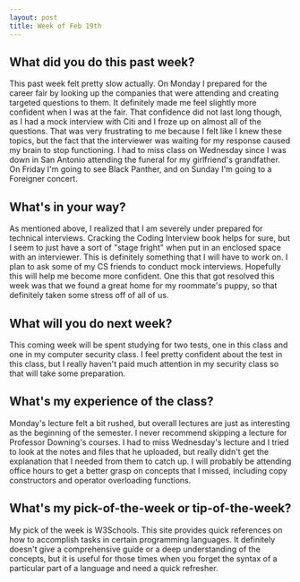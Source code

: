 ```yaml
---
layout: post
title: Week of Feb 19th
---
```


## What did you do this past week?

This past week felt pretty slow actually. On Monday I prepared for the career fair by looking up the companies that were attending and creating targeted questions to them. It definitely made me feel slightly more confident when I was at the fair. That confidence did not last long though, as I had a mock interview with Citi and I froze up on almost all of the questions. That was very frustrating to me because I felt like I knew these topics, but the fact that the interviewer was waiting for my response caused my brain to stop functioning. I had to miss class on Wednesday since I was down in San Antonio attending the funeral for my girlfriend's grandfather. On Friday I'm going to see Black Panther, and on Sunday I'm going to a Foreigner concert.

## What's in your way?

As mentioned above, I realized that I am severely under prepared for technical interviews. Cracking the Coding Interview book helps for sure, but I seem to just have a sort of "stage fright" when put in an enclosed space with an interviewer. This is definitely something that I will have to work on. I plan to ask some of my CS friends to conduct mock interviews. Hopefully this will help me become more confident. One this that got resolved this week was that we found a great home for my roommate's puppy, so that definitely taken some stress off of all of us. 

## What will you do next week?

This coming week will be spent studying for two tests, one in this class and one in my computer security class. I feel pretty confident about the test in this class, but I really haven't paid much attention in my security class so that will take some preparation. 

## What's my experience of the class?

Monday's lecture felt a bit rushed, but overall lectures are just as interesting as the beginning of the semester. I never recommend skipping a lecture for Professor Downing's courses. I had to miss Wednesday's lecture and I tried to look at the notes and files that he uploaded, but really didn't get the explanation that I needed from them to catch up. I will probably be attending office hours to get a better grasp on concepts that I missed, including copy constructors and operator overloading functions.

## What's my pick-of-the-week or tip-of-the-week?

My pick of the week is W3Schools. This site provides quick references on how to accomplish tasks in certain programming languages. It definitely doesn't give a comprehensive guide or a deep understanding of the concepts, but it is useful for those times when you forget the syntax of a particular part of a language and need a quick refresher.
